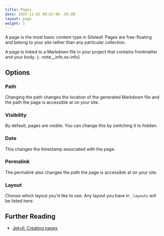 ```yaml
---
title: Pages
date: 2015-11-03 08:02:00 -05:00
layout: page
weight: 1
---
```


A page is the most basic content type in Siteleaf. Pages are free-floating and belong to your site rather than any particular collection.

A page is linked to a Markdown file in your project that contains frontmatter and your body.
{: .note__info.ss-info}

## Options

### Path

Changing the path changes the location of the generated Markdown file and the path the page is accessible at on your site.

### Visibility

By default, pages are visible. You can change this by switching it to hidden.

### Date

This changes the timestamp associated with the page.

### Permalink

The permalink also changes the path the page is accessible at on your site.

### Layout

Choose which layout you'd like to use. Any layout you have in `_layouts` will be listed here.

## Further Reading

- [Jekyll: Creating pages](http://jekyllrb.com/docs/pages/)
